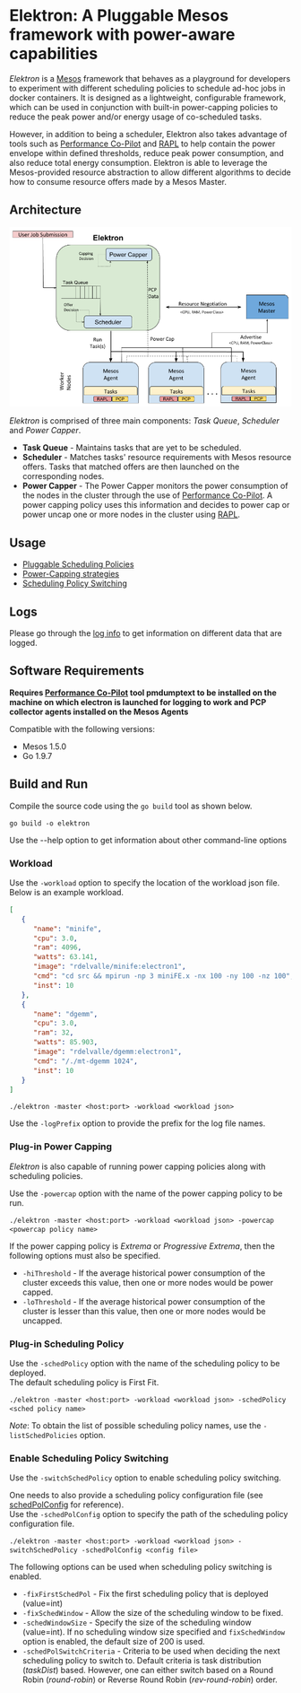Elektron: A Pluggable Mesos framework with power-aware capabilities
===================================================================

_Elektron_ is a [Mesos](mesos.apache.org) framework that behaves as a playground for developers to experiment with different scheduling policies to schedule ad-hoc jobs in docker containers. It is designed as a lightweight, configurable framework, which can be used in conjunction with built-in power-capping policies to reduce the peak power and/or energy usage of co-scheduled tasks.

However, in addition to being a scheduler, Elektron also takes advantage of tools such as [Performance Co-Pilot](http://pcp.io/) and [RAPL](https://01.org/blogs/2014/running-average-power-limit--rapl) to help contain the power envelope within defined thresholds, reduce peak power consumption, and also reduce total energy consumption. Elektron is able to leverage the Mesos-provided resource abstraction to allow different algorithms to decide how to consume resource offers made by a Mesos Master.

## Architecture
![](docs/ElekArch.png)

_Elektron_ is comprised of three main components: _Task Queue_, _Scheduler_ and _Power Capper_.
* **Task Queue** - Maintains tasks that are yet to be scheduled.
* **Scheduler** - Matches tasks' resource requirements with Mesos resource offers. Tasks that matched offers are then launched on the corresponding nodes.
* **Power Capper** - The Power Capper monitors the power consumption of the nodes in the cluster through the use of [Performance Co-Pilot](http://pcp.io/). A power capping policy uses this information and decides to power cap or power uncap one or more nodes in the cluster using [RAPL](https://01.org/blogs/2014/running-average-power-limit--rapl).

## Usage
* [Pluggable Scheduling Policies](docs/SchedulingPolicies.md)
* [Power-Capping strategies](docs/PowerCappingStrategies.md)
* [Scheduling Policy Switching](docs/SchedulingPolicySwitching.md)

## Logs
Please go through the [log info](docs/Logging.md) to get information on different data that are logged.

## Software Requirements
**Requires [Performance Co-Pilot](http://pcp.io/) tool pmdumptext to be installed on the
machine on which electron is launched for logging to work and PCP collector agents installed
on the Mesos Agents**

Compatible with the following versions:

* Mesos 1.5.0
* Go 1.9.7

## Build and Run
Compile the source code using the `go build` tool as shown below.
```commandline
go build -o elektron
```
Use the --help option to get information about other command-line options 

### Workload
Use the `-workload` option to specify the location of the workload json file. Below is an example workload.
```json
[
   {
      "name": "minife",
      "cpu": 3.0,
      "ram": 4096,
      "watts": 63.141,
      "image": "rdelvalle/minife:electron1",
      "cmd": "cd src && mpirun -np 3 miniFE.x -nx 100 -ny 100 -nz 100",
      "inst": 10
   },
   {
      "name": "dgemm",
      "cpu": 3.0,
      "ram": 32,
      "watts": 85.903,
      "image": "rdelvalle/dgemm:electron1",
      "cmd": "/./mt-dgemm 1024",
      "inst": 10
   }
]
```

```commandline
./elektron -master <host:port> -workload <workload json>
```

Use the `-logPrefix` option to provide the prefix for the log file names.

### Plug-in Power Capping
_Elektron_ is also capable of running power capping policies along with scheduling policies. 

Use the `-powercap` option with the name of the power capping policy to be run.

```commandline
./elektron -master <host:port> -workload <workload json> -powercap <powercap policy name>
```

If the power capping policy is _Extrema_ or _Progressive Extrema_, then the following options must also be specified.
* `-hiThreshold` - If the average historical power consumption of the cluster exceeds this value, then one or more nodes would be power capped.
* `-loThreshold` - If the average historical power consumption of the cluster is lesser than this value, then one or more nodes would be uncapped.

### Plug-in Scheduling Policy
Use the `-schedPolicy` option with the name of the scheduling policy to be deployed.<br>The default scheduling policy is First Fit.

```commandline
./elektron -master <host:port> -workload <workload json> -schedPolicy <sched policy name>
```

_Note_: To obtain the list of possible scheduling policy names, use the `-listSchedPolicies` option.

### Enable Scheduling Policy Switching
Use the `-switchSchedPolicy` option to enable scheduling policy switching.<br>

One needs to also provide a scheduling policy configuration file (see [schedPolConfig](./schedPolConfig.json) for reference).<br>
Use the `-schedPolConfig` option to specify the path of the scheduling policy configuration file.

```commandline
./elektron -master <host:port> -workload <workload json> -switchSchedPolicy -schedPolConfig <config file>
```

The following options can be used when scheduling policy switching is enabled.
* `-fixFirstSchedPol` - Fix the first scheduling policy that is deployed (value=int)
* `-fixSchedWindow` - Allow the size of the scheduling window to be fixed.
* `-schedWindowSize` - Specify the size of the scheduling window (value=int). If no scheduling window size specified and `fixSchedWindow` option is enabled, the default size of 200 is used.
* `-schedPolSwitchCriteria` - Criteria to be used when deciding the next scheduling policy to switch to. Default criteria is task distribution (_taskDist_) based. However, one can either switch based on a Round Robin (_round-robin_) or Reverse Round Robin (_rev-round-robin_) order.
